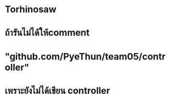 # Torhinosaw
# ถ้ารันไม่ได้ให้comment	
# "github.com/PyeThun/team05/controller"
# เพราะยังไม่ได้เขียน controller
